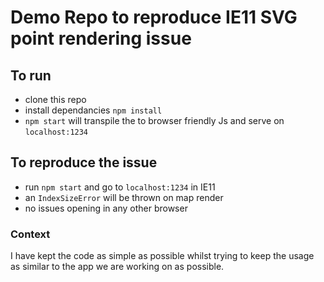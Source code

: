 # Demo Repo to reproduce IE11 SVG point rendering issue

## To run 
- clone this repo
- install dependancies `npm install`
- `npm start` will transpile the to browser friendly Js and serve on `localhost:1234`

## To reproduce the issue
- run `npm start` and go to `localhost:1234` in IE11
- an `IndexSizeError` will be thrown on map render
- no issues opening in any other browser


### Context
I have kept the code as simple as possible whilst trying to keep the usage as similar to the app we are working on as possible.